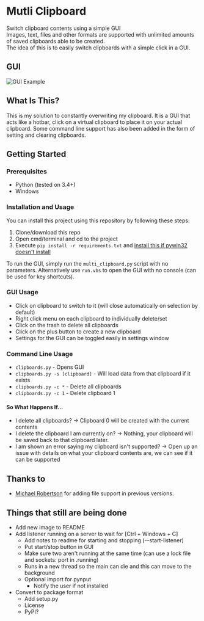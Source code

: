 # Mutli Clipboard
Switch clipboard contents using a simple GUI<br />
Images, text, files and other formats are supported with unlimited amounts of saved clipboards able to be created.<br />
The idea of this is to easily switch clipboards with a simple click in a GUI.

## GUI

![GUI Example](http://i.imgur.com/dp42h1m.jpg "GUI Example")

## What Is This?
This is my solution to constantly overwriting my clipboard. It is a GUI that acts like a hotbar, click on a virtual clipboard to place it on your actual clipboard. Some command line support has also been added in the form of setting and clearing clipboards.

## Getting Started

### Prerequisites
 - Python (tested on 3.4+)
 - Windows

### Installation and Usage
You can install this project using this repository by following these steps:
1. Clone/download this repo
2. Open cmd/terminal and cd to the project
3. Execute ```pip install -r requirements.txt``` and [install this if pywin32 doesn't install](https://sourceforge.net/projects/pywin32/files/pywin32/)

To run the GUI, simply run the ```multi_clipboard.py``` script with no parameters. Alternatively use ```run.vbs``` to open the GUI with no console (can be used for key shortcuts).

### GUI Usage
* Click on clipboard to switch to it (will close automatically on selection by default)
* Right click menu on each clipboard to individually delete/set
* Click on the trash to delete all clipboards
* Click on the plus button to create a new clipboard
* Settings for the GUI can be toggled easily in settings window

### Command Line Usage
* `clipboards.py` - Opens GUI
* `clipboards.py -s [clipboard]` - Will load data from that clipboard if it exists
* `clipboards.py -c *` - Delete all clipboards
* `clipboards.py -c 1` - Delete clipboard 1

#### So What Happens If...
 - I delete all clipboards? -> Clipboard 0 will be created with the current contents
 - I delete the clipboard I am currently on? -> Nothing, your clipboard will be saved back to that clipboard later.
 - I am shown an error saying my clipboard isn't supported? -> Open up an issue with details on what your clipboard contents are, we can see if it can be supported

## Thanks to
* [Michael Robertson](https://github.com/MBRobertson) for adding file support in previous versions.

## Things that still are being done
 - Add new image to README
 - Add listener running on a server to wait for [Ctrl + Windows + C]
     - Add notes to readme for starting and stopping (--start-listener)
     - Put start/stop button in GUI
     - Make sure two aren't running at the same time (can use a lock file and sockets: port in .running)
     - Runs in a new thread so the main can die and this can move to the background
     - Optional import for pynput
        - Notify the user if not installed
 - Convert to package format
    - Add setup.py
    - License
    - PyPI?
